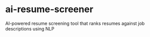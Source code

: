 # ai-resume-screener
AI-powered resume screening tool that ranks resumes against job descriptions using NLP
